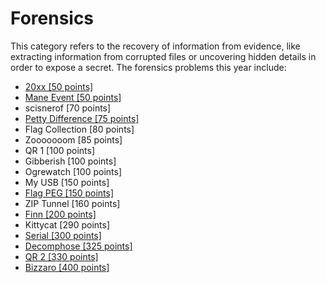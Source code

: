 # Forensics

This category refers to the recovery of information from evidence, like extracting information from corrupted files or uncovering hidden details in order to expose a secret. The forensics problems this year include:

* [20xx \[50 points\]](/forensics/20xx-50-points.md)
* [Mane Event \[50 points\]](/forensics/mane-event-50-points.md)
* scisnerof \[70 points\]
* [Petty Difference \[75 points\]](/forensics/petty-difference-75-points.md)
* Flag Collection \[80 points\]
* Zooooooom \[85 points\]
* QR 1 \[100 points\]
* Gibberish \[100 points\]
* Ogrewatch \[100 points\]
* My USB \[150 points\]
* [Flag PEG \[150 points\]](/forensics/flag-peg-150-points.md)
* ZIP Tunnel \[160 points\]
* [Finn \[200 points\]](/forensics/finn-200-points.md)
* Kittycat \[290 points\]
* [Serial \[300 points\]](/forensics/serial-300-points.md)
* [Decomphose \[325 points\]](/forensics/decomphose-325-points.md)
* [QR 2 \[330 points\]](/forensics/qr2-330-points.md)
* [Bizzaro \[400 points\]](/forensics/bizarro-400-points.md)
